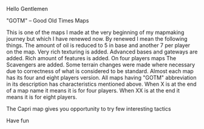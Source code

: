 Hello Gentlemen  

"GOTM" – Good Old Times Maps

This is one of the maps I made at the very beginning of my mapmaking journey but which I have renewed now. By renewed I mean the following things. The amount of oil is reduced to 5 in base and another 7 per player on the map. Very rich texturing is added. Advanced bases and gateways are added. Rich amount of features is added. On four players maps The Scavengers are added. Some terrain changes were made where necessary due to correctness of what is considered to be standard. Almost each map has its four and eight players version. All maps having "GOTM" abbreviation in its description has characteristics mentioned above. When X is at the end of a map name it means it is for four players. When XX is at the end it means it is for eight players.

The Capri map gives you opportunity to try few interesting tactics  

Have fun  
